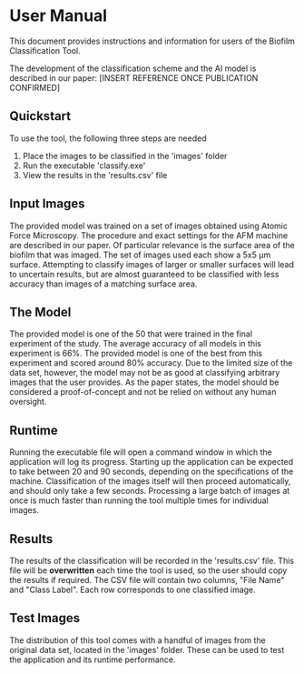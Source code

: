 # User Manual
This document provides instructions and information for users of the Biofilm Classification Tool.

The development of the classification scheme and the AI model is described in our paper: [INSERT REFERENCE ONCE PUBLICATION CONFIRMED]

## Quickstart
To use the tool, the following three steps are needed
1. Place the images to be classified in the 'images' folder
2. Run the executable 'classify.exe'
3. View the results in the 'results.csv' file

## Input Images
The provided model was trained on a set of images obtained using Atomic Force Microscopy. 
The procedure and exact settings for the AFM machine are described in our paper.
Of particular relevance is the surface area of the biofilm that was imaged. The set of images used each show a 5x5 μm surface.
Attempting to classify images of larger or smaller surfaces will lead to uncertain results, but are almost guaranteed to be classified with less
accuracy than images of a matching surface area.

## The Model
The provided model is one of the 50 that were trained in the final experiment of the study. 
The average accuracy of all models in this experiment is 66%. 
The provided model is one of the best from this experiment and scored around 80% accuracy.
Due to the limited size of the data set, however, the model may not be as good at classifying
arbitrary images that the user provides. As the paper states, the model should be considered a proof-of-concept 
and not be relied on without any human oversight.

## Runtime
Running the executable file will open a command window in which the application will log its progress.
Starting up the application can be expected to take between 20 and 90 seconds, depending on the specifications of the machine.
Classification of the images itself will then proceed automatically, and should only take a few seconds.
Processing a large batch of images at once is much faster than running the tool multiple times for individual images.

## Results
The results of the classification will be recorded in the 'results.csv' file. 
This file will be **overwritten** each time the tool is used, so the user should copy the results if required.
The CSV file will contain two columns, "File Name" and "Class Label".
Each row corresponds to one classified image.

## Test Images
The distribution of this tool comes with a handful of images from the original data set, located in the 'images' folder.
These can be used to test the application and its runtime performance.
